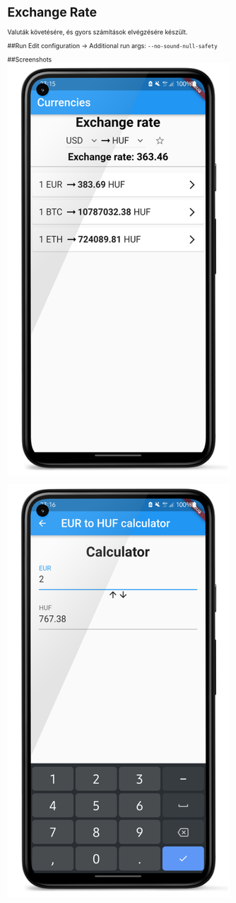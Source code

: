 # Exchange Rate

Valuták követésére, és gyors számítások elvégzésére készült.

##Run
Edit configuration -> Additional run args: `--no-sound-null-safety`

##Screenshots
![](doc/CurrencyPage.png)


![](doc/CalculatorPage.png)

